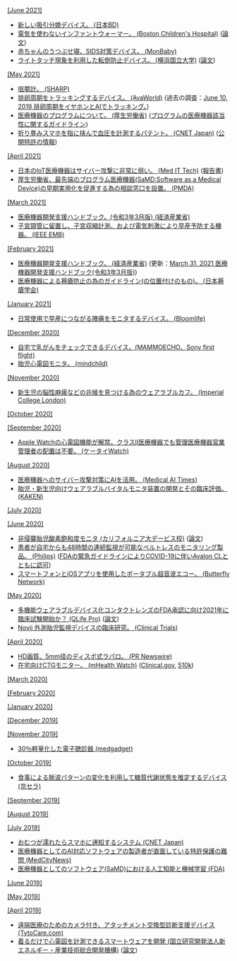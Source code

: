 [\[June 2021\]](2106.md)
* [新しい吸引分娩デバイス。 (日本BD)](https://www.bdj.co.jp/showcase/201410-sc-04.html)
* [電気を使わないインファントウォーマー。 (Boston Children's Hospital)](https://www.childrenshospital.org/centers-and-services/programs/f-_-n/global-health/projects/rwanda) ([論文](https://www.thelancet.com/journals/eclinm/article/PIIS2589-5370(21)00122-X/fulltext))
* [赤ちゃんのうつぶせ寝、SIDS対策デバイス。 (MonBaby)](https://monbaby.jp/)
* [ライトタッチ現象を利用した転倒防止デバイス。 (横浜国立大学)](https://www.ynu.ac.jp/hus/koho/26269/34_26269_1_1_210421114129.pdf) ([論文](https://www.nature.com/articles/s41598-021-85687-4))

[\[May 2021\]](2105.md)
* [咀嚼計。 (SHARP)](https://jp.sharp/business/bitescan/)
* [排卵周期をトラッキングするデバイス。 (AvaWorld)](https://www.avawomen.com/) (過去の調査：[June 10, 2019 排卵周期をイヤホンとAIでトラッキング。](1906.md))
* [医療機器のプログラムについて。 (厚生労働省)](https://www.mhlw.go.jp/stf/seisakunitsuite/bunya/0000179749_00004.html) ([プログラムの医療機器該当性に関するガイドライン](https://www.mhlw.go.jp/content/11120000/000764274.pdf))
* [折り畳みスマホを指に挟んで血圧を計測するパテント。 (CNET Japan)](https://japan.cnet.com/article/35168694/) ([公開特許の情報](https://nl.letsgodigital.org/uploads/2021/04/samsung-galaxy-z-fold.pdf))

[\[April 2021\]](2104.md)
* [日本のIoT医療機器はサイバー攻撃に非常に弱い。 (Med IT Tech)](https://medit.tech/jmari-report-about-cyber-security-management-for-medical/) ([報告書](https://www.jmari.med.or.jp/download/RP077.pdf))
* [厚生労働省、最先端のプログラム医療機器(SaMD:Software as a Medical Device)の早期実用化を促進する為の相談窓口を設置。 (PMDA)](https://www.pmda.go.jp/review-services/f2f-pre/strategies/0011.html)

[\[March 2021\]](2103.md)
* [医療機器開発支援ハンドブック。(令和3年3月版) (経済産業省)](https://www.med-device.jp/repository/handbook_202103.pdf)
* [子宮頸管に留置し、子宮収縮計測、および電気刺激により早産予防する機器。 (IEEE EMB)](https://www.embs.org/tnsre/articles/non-invasive-ring-electrode-with-a-wireless-electrical-recording-and-stimulating-system-for-monitoring-preterm-labor/)

[\[February 2021\]](2102.md)
* [医療機器開発支援ハンドブック。 (経済産業省)](https://www.med-device.jp/repository/c949c741c8e77fa444829a60f9eb2c3c55da9ead.pdf) (更新：[March 31, 2021 医療機器開発支援ハンドブック(令和3年3月版)](2103.md))
* [医療機器による褥瘡防止の為のガイドライン(の位置付けのもの)。 (日本褥瘡学会)](http://www.jspu.org/jpn/info/pdf/bestpractice_.pdf)

[\[January 2021\]](2101.md)
* [日常使用で早産につながる陣痛をモニタするデバイス。 (Bloomlife)](https://bloomlife.com/)

[\[December 2020\]](2012.md)
* [自宅で乳がんをチェックできるデバイス。(MAMMOECHO、Sony first flight)](https://first-flight.sony.com/pj/mammoecho)
* [胎児心電図モニタ。 (mindchild)](http://www.mindchild.com/)

[\[November 2020\]](2011.md)
* [新生児の脳性麻痺などの兆候を見つける為のウェアラブルカフ。 (Imperial College London)](https://www.imperial.ac.uk/news/209073/new-non-invasive-technology-could-spot-early/)

[\[October 2020\]](2010.md)

[\[September 2020\]](2009.md)
* [Apple Watchの心電図機能が解禁。クラスII医療機器でも管理医療機器営業管理者の配置は不要。 (ケータイWatch)](https://k-tai.watch.impress.co.jp/docs/news/1276663.html)

[\[August 2020\]](2008.md)
* [医療機器へのサイバー攻撃対策にAIを活用。 (Medical AI Times)](https://aitimes.media/2020/08/31/5921/?6598)
* [胎児・新生児向けウェアラブルバイタルモニタ装置の開発とその臨床評価。 (KAKEN)](https://kaken.nii.ac.jp/ja/grant/KAKENHI-PROJECT-25289121/)

[\[July 2020\]](2007.md)

[\[June 2020\]](2006.md)
* [非侵襲胎児酸素飽和度モニタ (カリフォルニア大デービス校)](https://www.ucdavis.edu/news/noninvasive-fetal-oxygen-monitor-could-make-safer-deliveries) ([論文](https://www.ajog.org/article/S0002-9378(19)31484-X/fulltext))
* [患者が自宅からも48時間の連続監視が可能なベルトレスのモニタリング製品。 (Philips)](https://www.usa.philips.com/healthcare/product/HC866488/avalon-beltless-fetal-monitoring-solution) ([FDAの緊急ガイドラインによりCOVID-19に伴いAvalon CLとともに認可](https://www.medgadget.com/2020/06/philips-fetal-monitor-to-help-during-covid-distancing.html))
* [スマートフォンとiOSアプリを使用したポータブル超音波エコー。 (Butterfly Network)](https://www.butterflynetwork.com/index.html)

[\[May 2020\]](2005.md)
* [多機能ウェアラブルデバイス化コンタクトレンズのFDA承認に向け2021年に臨床試験開始か？ (QLife Pro)](http://www.qlifepro.com/news/20200507/smart-contact-lens.html) ([論文](https://advances.sciencemag.org/content/6/17/eaba3252))
* [Novii 外測胎児監視デバイスの臨床研究。 (Clinical Trials)](https://clinicaltrials.gov/ct2/show/NCT03156608)

[\[April 2020\]](2004.md)
* [HD画質、5mm径のディスポ式ラパロ。 (PR Newswire)](https://www.prnewswire.com/news-releases/fda-clears-new-disposable-fog-free-articulating-5mm-laparoscope-301040004.html)
* [在宅向けCTGモニター。 (mHealth Watch)](http://mhealthwatch.jp/global/news20200417) ([Clinical.gov](https://clinicaltrials.gov/ct2/show/NCT03504189), [510k](https://www.nuvocares.com/assets/downloads/K191401.510kSummary.Final_Sent001.pdf))

[\[March 2020\]](2003.md)

[\[February 2020\]](2002.md)

[\[January 2020\]](2001.md)

[\[December 2019\]](1912.md)

[\[November 2019\]](1911.md)
* [30％軽量化した電子聴診器 (medgadget)](https://www.medgadget.com/2019/11/eko-releases-new-core-digital-stethoscope-offerings.html)

[\[October 2019\]](1910.md)
* [食事による脈波パターンの変化を利用して糖質代謝状態を推定するデバイス (京セラ)](https://www.kyocera.co.jp/news/2019/1008_apbc.html)

[\[September 2019\]](1909.md)

[\[August 2019\]](1908.md)

[\[July 2019\]](1907.md)
* [おむつが濡れたらスマホに通知するシステム (CNET Japan)](https://japan.cnet.com/article/35140225/)
* [医療機器としてのAI対応ソフトウェアの製造者が直面している特許保護の難問 (MedCityNews)](https://medcitynews.com/2019/06/patent-protection-and-ai-and-medical-devices/)  
* [医療機器としてのソフトウェア(SaMD)における人工知能と機械学習 (FDA)](https://www.fda.gov/medical-devices/digital-health/software-medical-device-samd)  

[\[June 2019\]](1906.md)

[\[May 2019\]](1905.md)

[\[April 2019\]](1904.md)
* [遠隔医療のためのカメラ付き、アタッチメント交換型診断支援デバイス (TytoCare.com)](https://www.tytocare.com/)
* [着るだけで心電図を計測できるスマートウェアを開発 (国立研究開発法人新エネルギー・産業技術総合開発機構)](https://www.nedo.go.jp/news/press/AA5_101107.html) ([論文](https://www.nature.com/articles/s41598-019-42027-x))
